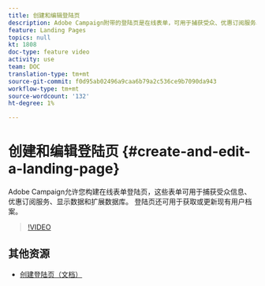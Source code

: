 ```yaml
---
title: 创建和编辑登陆页
description: Adobe Campaign附带的登陆页是在线表单，可用于捕获受众、优惠订阅服务、显示数据和扩展数据库。 登陆页还可用于获取或更新现有用户档案。 这些视频介绍了如何在Adobe Campaign Standard中创建、编辑和测试登陆页。
feature: Landing Pages
topics: null
kt: 1808
doc-type: feature video
activity: use
team: DOC
translation-type: tm+mt
source-git-commit: f0d95ab02496a9caa6b79a2c536ce9b7090da943
workflow-type: tm+mt
source-wordcount: '132'
ht-degree: 1%

---
```



# 创建和编辑登陆页 {#create-and-edit-a-landing-page}

Adobe Campaign允许您构建在线表单登陆页，这些表单可用于捕获受众信息、优惠订阅服务、显示数据和扩展数据库。 登陆页还可用于获取或更新现有用户档案。

>[!VIDEO](https://video.tv.adobe.com/v/24093?quality=12)

## 其他资源

* [创建登陆页（文档）](https://docs.campaign.adobe.com/doc/standard/getting_started/en/ACS_CreateLandingPage.html)
